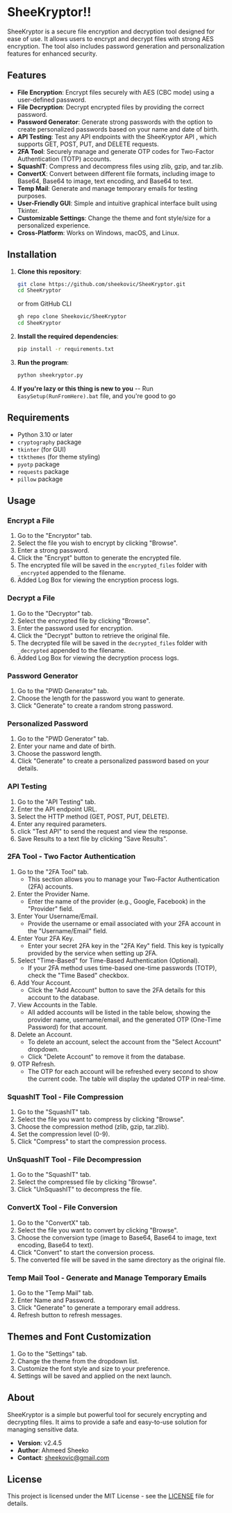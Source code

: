 # SheeKryptor!!

SheeKryptor is a secure file encryption and decryption tool designed for ease of use. It allows users to encrypt and decrypt files with strong AES encryption. The tool also includes password generation and personalization features for enhanced security.

## Features

- **File Encryption**: Encrypt files securely with AES (CBC mode) using a user-defined password.
- **File Decryption**: Decrypt encrypted files by providing the correct password.
- **Password Generator**: Generate strong passwords with the option to create personalized passwords based on your name and date of birth.
- **API Testing**: Test any API endpoints with the SheeKryptor API , which supports GET, POST, PUT, and DELETE requests.
- **2FA Tool**: Securely manage and generate OTP codes for Two-Factor Authentication (TOTP) accounts.
- **SquashIT**: Compress and decompress files using zlib, gzip, and tar.zlib.
- **ConvertX**: Convert between different file formats, including image to Base64, Base64 to image, text encoding, and Base64 to text.
- **Temp Mail**: Generate and manage temporary emails for testing purposes.
- **User-Friendly GUI**: Simple and intuitive graphical interface built using Tkinter.
- **Customizable Settings**: Change the theme and font style/size for a personalized experience.
- **Cross-Platform**: Works on Windows, macOS, and Linux.

## Installation

1. **Clone this repository**:
   ```bash
   git clone https://github.com/sheekovic/SheeKryptor.git
   cd SheeKryptor
   ```
   or from GitHub CLI
   ```bash
   gh repo clone Sheekovic/SheeKryptor
   cd SheeKryptor
   ```

2. **Install the required dependencies**:
   ```bash
   pip install -r requirements.txt
   ```

3. **Run the program**:
   ```bash
   python sheekryptor.py
   ```

4. **If you're lazy or this thing is new to you**
-- Run `EasySetup(RunFromHere).bat` file, and you're good to go


## Requirements

- Python 3.10 or later
- `cryptography` package
- `tkinter` (for GUI)
- `ttkthemes` (for theme styling)
- `pyotp` package
- `requests` package
- `pillow` package

## Usage

### Encrypt a File
1. Go to the "Encryptor" tab.
2. Select the file you wish to encrypt by clicking "Browse".
3. Enter a strong password.
4. Click the "Encrypt" button to generate the encrypted file.
5. The encrypted file will be saved in the `encrypted_files` folder with `_encrypted` appended to the filename.
6. Added Log Box for viewing the encryption process logs.

### Decrypt a File
1. Go to the "Decryptor" tab.
2. Select the encrypted file by clicking "Browse".
3. Enter the password used for encryption.
4. Click the "Decrypt" button to retrieve the original file.
5. The decrypted file will be saved in the `decrypted_files` folder with `_decrypted` appended to the filename.
6. Added Log Box for viewing the decryption process logs.

### Password Generator
1. Go to the "PWD Generator" tab.
2. Choose the length for the password you want to generate.
3. Click "Generate" to create a random strong password.

### Personalized Password
1. Go to the "PWD Generator" tab.
2. Enter your name and date of birth.
3. Choose the password length.
4. Click "Generate" to create a personalized password based on your details.

### API Testing
1. Go to the "API Testing" tab.
2. Enter the API endpoint URL.
3. Select the HTTP method (GET, POST, PUT, DELETE).
4. Enter any required parameters.
5. click "Test API" to send the request and view the response.
6. Save Results to a text file by clicking "Save Results".

### 2FA Tool - Two Factor Authentication
1. Go to the "2FA Tool" tab.
   - This section allows you to manage your Two-Factor Authentication (2FA) accounts.
2. Enter the Provider Name.
   - Enter the name of the provider (e.g., Google, Facebook) in the "Provider" field.
3. Enter Your Username/Email.
   - Provide the username or email associated with your 2FA account in the "Username/Email" field.
4. Enter Your 2FA Key.
   - Enter your secret 2FA key in the "2FA Key" field. This key is typically provided by the service when setting up 2FA.
5. Select "Time-Based" for Time-Based Authentication (Optional).
   - If your 2FA method uses time-based one-time passwords (TOTP), check the "Time Based" checkbox.
6. Add Your Account.
   - Click the "Add Account" button to save the 2FA details for this account to the database.
7. View Accounts in the Table.
   - All added accounts will be listed in the table below, showing the provider name, username/email, and the generated OTP (One-Time Password) for that account.
8. Delete an Account.
   - To delete an account, select the account from the "Select Account" dropdown.
   - Click "Delete Account" to remove it from the database.
9. OTP Refresh.
   - The OTP for each account will be refreshed every second to show the current code. The table will display the updated OTP in real-time.

### SquashIT Tool - File Compression
1. Go to the "SquashIT" tab.
2. Select the file you want to compress by clicking "Browse".
3. Choose the compression method (zlib, gzip, tar.zlib).
4. Set the compression level (0-9).
5. Click "Compress" to start the compression process.

### UnSquashIT Tool - File Decompression
1. Go to the "SquashIT" tab.
2. Select the compressed file by clicking "Browse".
3. Click "UnSquashIT" to decompress the file.

### ConvertX Tool - File Conversion
1. Go to the "ConvertX" tab.
2. Select the file you want to convert by clicking "Browse".
3. Choose the conversion type (image to Base64, Base64 to image, text encoding, Base64 to text).
4. Click "Convert" to start the conversion process.
5. The converted file will be saved in the same directory as the original file.

### Temp Mail Tool - Generate and Manage Temporary Emails
1. Go to the "Temp Mail" tab.
2. Enter Name and Password.
3. Click "Generate" to generate a temporary email address.
4. Refresh button to refresh messages.

## Themes and Font Customization
1. Go to the "Settings" tab.
2. Change the theme from the dropdown list.
3. Customize the font style and size to your preference.
4. Settings will be saved and applied on the next launch.

## About

SheeKryptor is a simple but powerful tool for securely encrypting and decrypting files. It aims to provide a safe and easy-to-use solution for managing sensitive data.

- **Version**: v2.4.5
- **Author**: Ahmeed Sheeko
- **Contact**: sheekovic@gmail.com

## License

This project is licensed under the MIT License - see the [LICENSE](LICENSE) file for details.